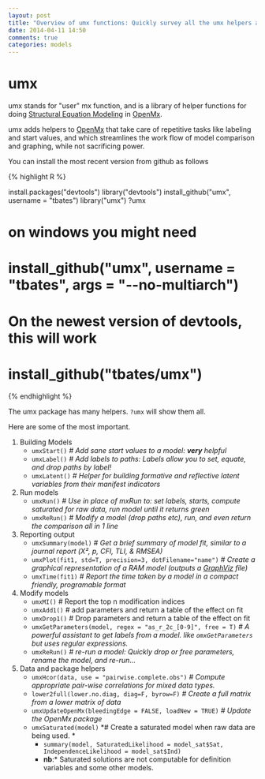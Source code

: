 ```yaml
---
layout: post
title: "Overview of umx functions: Quickly survey all the umx helpers available to you"
date: 2014-04-11 14:50
comments: true
categories: models
---
```


# umx
umx stands for "user" mx function, and is a library of helper functions for doing [Structural Equation Modeling](http://en.wikipedia.org/wiki/Structural_equation_modeling) in [OpenMx](http://openmx.psyc.virginia.edu).

umx adds helpers to [OpenMx](http://openmx.psyc.virginia.edu) that take care of repetitive tasks like labeling and start values, and which streamlines the work flow of model comparison and graphing, while not sacrificing power.

You can install the most recent version from github as follows

{% highlight R %}

install.packages("devtools")
library("devtools")
install_github("umx", username = "tbates")
library("umx")
?umx
# on windows you might need
# install_github("umx", username = "tbates", args = "--no-multiarch")
# On the newest version of devtools, this will work
# install_github("tbates/umx")

{% endhighlight %}

The umx package has many helpers. `?umx` will show them all.

Here are some of the most important.

1. Building Models
	* `umxStart()` *# Add sane start values to a model: **very** helpful*
	* `umxLabel()` *# Add labels to paths: Labels allow you to set, equate, and drop paths by label!*
	* `umxLatent()` *# Helper for building formative and reflective latent variables from their manifest indicators*
2. Run models
	* `umxRun()` *# Use in place of mxRun to: set labels, starts, compute saturated for raw data, run model until it returns green*
	* `umxReRun()` *# Modify a model (drop paths etc), run, and even return the comparison all in 1 line*
3. Reporting output
	* `umxSummary(model)` # *Get a brief summary of model fit, similar to a journal report (Χ², p, CFI, TLI, & RMSEA)*
	* `umxPlot(fit1, std=T, precision=3, dotFilename="name")` # *Create a graphical representation of a RAM model (outputs a [GraphViz](http://www.graphviz.org/Gallery.php) file)*
	* `umxTime(fit1)`  *# Report the time taken by a model in a compact friendly, programable format*
3. Modify models
	* `umxMI()` # Report the top n modification indices
	* `umxAdd1()` # add parameters and return a table of the effect on fit
	* `umxDrop1()` # Drop parameters and return a table of the effect on fit
	* `umxGetParameters(model, regex = "as_r_2c_[0-9]", free = T)` *# A powerful assistant to get labels from a model. like `omxGetParameters` but uses regular expressions.*
	* `umxReRun()` *# re-run a model: Quickly drop or free parameters, rename the model, and re-run...*
4. Data and package helpers
	* `umxHcor(data, use = "pairwise.complete.obs")` *# Compute appropriate pair-wise correlations for mixed data types.*
	* `lower2full(lower.no.diag, diag=F, byrow=F)`  *# Create a full matrix from a lower matrix of data*
	* `umxUpdateOpenMx(bleedingEdge = FALSE, loadNew = TRUE)` *# Update the OpenMx package*
	* `umxSaturated(model)` *# Create a saturated model when raw data are being used. *
		* `summary(model, SaturatedLikelihood = model_sat$Sat, IndependenceLikelihood = model_sat$Ind)`
		* **nb**:* Saturated solutions are not computable for definition variables and some other models.
